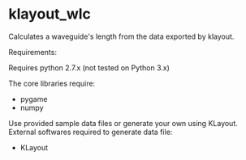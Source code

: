 # klayout_wlc
Calculates a waveguide's length from the data exported by klayout.

Requirements:

Requires python 2.7.x (not tested on Python 3.x)

The core libraries require:
- pygame
- numpy

Use provided sample data files or generate your own using KLayout.
External softwares required to generate data file:
- KLayout 
